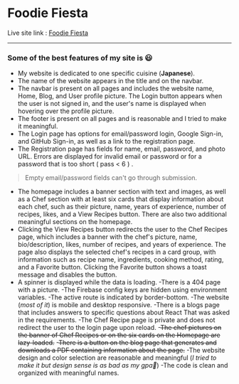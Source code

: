 # Foodie Fiesta
Live site link : [Foodie Fiesta](https://foodie-fiesta-449d3.web.app/home)
<hr/>

### Some of the best features of my site is 😃

- My website is dedicated to one specific cuisine (**Japanese**).
- The name of the website appears in the title and on the navbar.
- The navbar is present on all pages and includes the website name, Home, Blog, and User profile picture. The Login button appears when the user is not signed in, and the user's name is displayed when hovering over the profile picture.
- The footer is present on all pages and is reasonable and I tried to make it meaningful.
- The Login page has options for email/password login, Google Sign-in, and GitHub Sign-in, as well as a link to the registration page.
- The Registration page has fields for name, email, password, and photo URL. Errors are displayed for invalid email or password or for a password that is too short ( pass < 6 ) .
> Empty email/password fields can't go through submission.
- The homepage includes a banner section with text and images, as well as a Chef section with at least six cards that display information about each chef, such as their picture, name, years of experience, number of recipes, likes, and a View Recipes button. There are also two additional meaningful sections on the homepage.
- Clicking the View Recipes button redirects the user to the Chef Recipes page, which includes a banner with the chef's picture, name, bio/description, likes, number of recipes, and years of experience. The page also displays the selected chef's recipes in a card group, with information such as recipe name, ingredients, cooking method, rating, and a Favorite button. Clicking the Favorite button shows a toast message and disables the button.
- A spinner is displayed while the data is loading.
-There is a 404 page with a picture.
-The Firebase config keys are hidden using environment variables.
-The active route is indicated by border-bottom.
-The website (*most of it*) is mobile and desktop responsive.
-There is a blogs page that includes answers to specific questions about React That was asked in the requirements.
-The Chef Recipe page is private and does not redirect the user to the login page upon reload.
-~~The chef pictures on the banner of Chef Recipes or on the six cards on the Homepage are lazy-loaded.~~
-~~There is a button on the blog page that generates and downloads a PDF containing information about the page.~~
-The website design and color selection are reasonable and meaningful (*I tried to make it but design sense is as bad as my gpa🙂*)
-The code is clean and organized with meaningful names.